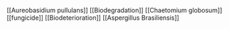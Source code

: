 [[Aureobasidium pullulans]]
[[Biodegradation]]
[[Chaetomium globosum]]
[[fungicide]]
[[Biodeterioration]]
[[Aspergillus Brasiliensis]]
